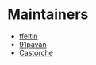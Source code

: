 # Maintainers

- [tfeltin](https://github.com/tfeltin)
- [91pavan](https://github.com/91pavan)
- [Castorche](https://github.com/Castorche)
